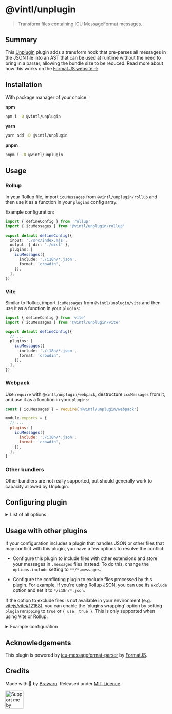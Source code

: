 # @vintl/unplugin

> Transform files containing ICU MessageFormat messages.

## Summary

This [Unplugin] plugin adds a transform hook that pre-parses all messages in the JSON file into an AST that can be used at runtime without the need to bring in a parser, allowing the bundle size to be reduced. Read more about how this works on the [Format.JS website →](https://formatjs.io/docs/guides/advanced-usage#pre-compiling-messages)

[Unplugin]: https://github.com/unjs/unplugin#unplugin

## Installation

With package manager of your choice:

**npm**

```sh
npm i -D @vintl/unplugin
```

**yarn**

```sh
yarn add -D @vintl/unplugin
```

**pnpm**

```sh
pnpm i -D @vintl/unplugin
```

## Usage

### Rollup

In your Rollup file, import `icuMessages` from `@vintl/unplugin/rollup` and then use it as a function in your `plugins` config array.

Example configuration:

```ts
import { defineConfig } from 'rollup'
import { icuMessages } from '@vintl/unplugin/rollup'

export default defineConfig({
  input: './src/index.mjs',
  output: { dir: './dist' },
  plugins: [
    icuMessages({
      include: './i18n/*.json',
      format: 'crowdin',
    }),
  ],
})
```

### Vite

Similar to Rollup, import `icuMessages` from `@vintl/unplugin/vite` and then use it as a function in your `plugins`:

```ts
import { defineConfig } from 'vite'
import { icuMessages } from '@vintl/unplugin/vite'

export default defineConfig({
  // ...
  plugins: [
    icuMessages({
      include: './i18n/*.json',
      format: 'crowdin',
    }),
  ],
})
```

### Webpack

Use `require` with `@vintl/unplugin/webpack`, destructure `icuMessages` from it, and use it as a function in your `plugins`:

```js
const { icuMessages } = require('@vintl/unplugin/webpack')

module.exports = {
  // ...
  plugins: [
    icuMessages({
      include: './i18n/*.json',
      format: 'crowdin',
    }),
  ],
}
```

### Other bundlers

Other bundlers are not really supported, but should generally work to capacity allowed by Unplugin.

## Configuring plugin

<details>
<summary>List of all options</summary>

### `PluginOptions`

#### **`include`**

- **Type**: `FilterPattern`
- **Default**: `"**/*.messages.json"`

Defines a string or regular expression, or an array of those, that should match with the file ID in order for it to be transformed.

#### **`exclude`**

- **Type**: `FilterPattern`

Defines either a single glob string or regular expression, or an array of those, specifying which file IDs should NOT be transformed.

#### **`filter`**

- **Type**: `(id: string) => boolean | null | undefined | void`

Custom filter function that checks whether the file must be transformed by the plugin.

#### **`indent`**

- **Type**: `string | number`
- **Default**: `"\t"`

Indentation used in the output file. Either a string or a number of spaces.

#### **`format`**

- **Type**: `CompileFn | string`
- **Default**: `"default"`

Either a name of the built-in formatter or function that accepts JSON object from the file and produces a record of messages keyed by their IDs.

#### **`parse`**

- **Type**: `(code: string, id: string) => void`
- **Default**: `(code) => JSON.parse(code)`

This function accepts file contents and parses it to a JavaScript value that will be passed to the format function (or resolved built-in formatter).

#### **`parserOptions`**

- **Type**: `MessagesParserOptionsValue`
- **Default**: `localeFromModuleId`

An object whose keys are message IDs and whose values are either parsing options for those messages or a resolver function that generates parsing options based on contextual information (such as module ID, message ID, and all messages).

#### **`onParseError`**

- **Type**: [`ParseErrorHandlingOption`](#parseerrorhandlingoption)
- **Default**: `undefined`

A method to handle any errors that may arise during the parsing of one of the messages.

#### **`pluginsWrapping`**

- **Type**: `boolean` `|` [`WrappingOptions<PluginType>`](#wrappingoptions)
- **Default**: `false`

Plugins wrapping enables additional hooks in compatible bundlers to prevent other plugins from transforming files that would be transformed by this plugin.

---

### `ParseErrorHandlingOption`

- **Type**: `(context: `[`ParseErrorContext`](#parseerrorcontext)`) => MessageFormatElement[] | void`

Either a name of the built-in handler, or a custom method that will accept context and may return the fallback result, throw another error, or return nothing (`undefined`) to ignore the error.

Custom methods can access the built-in handlers using the context's `useBuiltinStrategy` method and are used solely for logging.

The following built-in handlers exist:

| Name                     | Description                                      |
| ------------------------ | ------------------------------------------------ |
| `use-message-as-literal` | Uses the unparsed message contents as a literal. |
| `use-id-as-literal`      | Uses the the message ID as a literal.            |
| `use-empty-literal`      | Uses a literal with an empty string.             |
| `skip`                   | Ignore the error and skip the message.           |

---

### `ParseErrorContext`

A read-only object containing information relevant to the parsing error, including the error itself.

#### **`moduleId`**

- **Type**: `string`

ID of the module that is being parsed.

#### **`messageId`**

- **Type**: `string`

ID of the message that cannot be parsed.

#### **`message`**

- **Type**: `string`

Message that cannot be parsed.

#### **`error`**

- **Type**: `unknown`

Error that occurred during the parsing.

#### **`parserOptions`**

- **Type**: `ParserOptions | undefined`

Parser options that were used to parse the message.

#### **`useBuiltinStrategy`**

- **Type**: `(name: ParseErrorHandlingStrategy) => MessageFormatElement[] | void`

Method used to call one of the built-in error handling strategies and return its result.

---

### `WrappingOptions`

#### **`use`**

- **Type**: `boolean`
- **Default**: `false`

Whether to enable the plugin wrapping.

#### **`extendDefaults`**

- **Type**: `boolean`
- **Default**: `true`

Whether to extend the defaults with provided `wrappers` or overwrite them.

#### **`wrappers`**

- **Type**: `WrappingFunctionsMap<PluginType>`

A map of wrapping functions that can be used to modify the behavior of plugins. The map is an object where each key is a plugin name and the value is a function that accepts a plugin object and a filter function, and mutates the plugin hooks to use the provided filter function.

</details>

## Usage with other plugins

If your configuration includes a plugin that handles JSON or other files that may conflict with this plugin, you have a few options to resolve the conflict:

- Configure this plugin to include files with other extensions and store your messages in `.messages` files instead. To do this, change the `options.include` setting to `**/*.messages`.

- Configure the conflicting plugin to exclude files processed by this plugin. For example, if you're using Rollup JSON, you can use its `exclude` option and set it to `*/i18n/*.json`.

If the option to exclude files is not available in your environment (e.g. [vitejs/vite#12168](https://github.com/vitejs/vite/issues/12168#issue-1597030246)), you can enable the ‘plugins wrapping’ option by setting `pluginsWrapping` to `true` or `{ use: true }`. This is only supported when using Vite or Rollup.

<details>
<summary>Example configuration</summary>

```ts
import { defineConfig } from 'rollup'
import json from '@rollup/plugin-json'
import { icuMessages } from '@braw/rollup-plugin-icu-messages/rollup'

export default defineConfig({
  input: './src/index.mjs',
  output: { dir: './dist' },
  plugins: [
    json(),
    icuMessages({
      include: './i18n/*.json',
      format: 'crowdin',
      pluginsWrapping: {
        use: true,
        extendDefaults: true, // <- @rollup/plugin-json is wrapped by default
        wrappers: {
          'my-json-plugin'(plugin, filter) {
            // implement plugin wrapping here
            // use filter function to check if a particular file is handled by icuMessages plugin
          },
        },
      },
    }),
  ],
})
```

</details>

## Acknowledgements

This plugin is powered by [icu-messageformat-parser](http://npm.im/@formatjs/icu-messageformat-parser) by [FormatJS](https://formatjs.io/).

## Credits

Made with 💜 by [Brawaru](https://github.com/brawaru). Released under [MIT Licence](./LICENSE).

<a href="https://github.com/Brawaru/Brawaru/blob/main/SUPPORT.md"><img alt="Support me by donating" height="56" src="https://cdn.jsdelivr.net/npm/@intergrav/devins-badges@3/assets/cozy/donate/generic-singular_vector.svg"></a>
